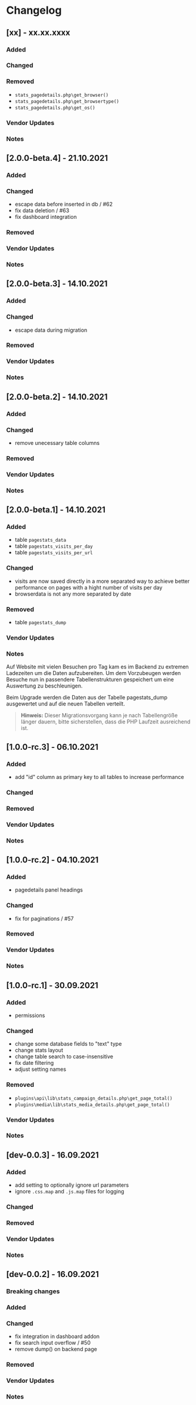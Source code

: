 # Changelog

## [xx] - xx.xx.xxxx

### Added

### Changed

### Removed
- `stats_pagedetails.php\get_browser()`
- `stats_pagedetails.php\get_browsertype()`
- `stats_pagedetails.php\get_os()`

### Vendor Updates

### Notes


## [2.0.0-beta.4] - 21.10.2021

### Added

### Changed
- escape data before inserted in db / #62 
- fix data deletion / #63
- fix dashboard integration

### Removed

### Vendor Updates

### Notes



## [2.0.0-beta.3] - 14.10.2021

### Added

### Changed
- escape data during migration

### Removed

### Vendor Updates

### Notes


## [2.0.0-beta.2] - 14.10.2021

### Added

### Changed
- remove unecessary table columns

### Removed

### Vendor Updates

### Notes


## [2.0.0-beta.1] - 14.10.2021

### Added
- table ``pagestats_data``
- table ``pagestats_visits_per_day``
- table ``pagestats_visits_per_url``

### Changed
- visits are now saved directly in a more separated way to achieve better performance on pages with a hight number of visits per day
- browserdata is not any more separated by date

### Removed
- table ``pagestats_dump``

### Vendor Updates

### Notes
Auf Website mit vielen Besuchen pro Tag kam es im Backend zu extremen Ladezeiten um die Daten aufzubereiten.
Um dem Vorzubeugen werden Besuche nun in passendere Tabellenstrukturen gespeichert um eine Auswertung zu beschleunigen.

Beim Upgrade werden die Daten aus der Tabelle pagestats_dump ausgewertet und auf die neuen Tabellen verteilt.
> **Hinweis:** Dieser Migrationsvorgang kann je nach Tabellengröße länger dauern, bitte sicherstellen, dass die PHP Laufzeit ausreichend ist.


## [1.0.0-rc.3] - 06.10.2021

### Added
- add "id" column as primary key to all tables to increase performance

### Changed

### Removed

### Vendor Updates

### Notes


## [1.0.0-rc.2] - 04.10.2021

### Added
- pagedetails panel headings

### Changed
- fix for paginations / #57

### Removed

### Vendor Updates

### Notes


## [1.0.0-rc.1] - 30.09.2021

### Added
- permissions

### Changed
- change some database fields to "text" type
- change stats layout
- change table search to case-insensitive
- fix date filtering
- adjust setting names

### Removed
- ``plugins\api\lib\stats_campaign_details.php\get_page_total()``
- ``plugins\media\lib\stats_media_details.php\get_page_total()``

### Vendor Updates

### Notes


## [dev-0.0.3] - 16.09.2021

### Added
- add setting to optionally ignore url parameters
- ignore `.css.map` and `.js.map` files for logging

### Changed

### Removed

### Vendor Updates

### Notes


## [dev-0.0.2] - 16.09.2021

### Breaking changes

### Added

### Changed
- fix integration in dashboard addon
- fix search input overflow / #50
- remove dump() on backend page

### Removed

### Vendor Updates

### Notes
